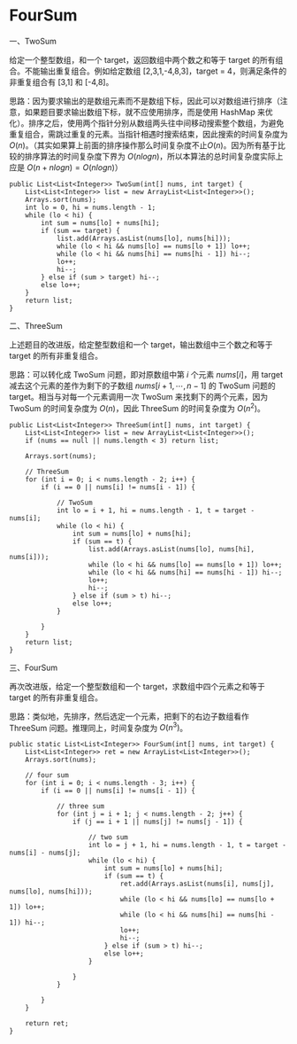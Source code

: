 # FourSum



一、TwoSum

给定一个整型数组，和一个 target，返回数组中两个数之和等于 target 的所有组合。不能输出重复组合。例如给定数组 [2,3,1,-4,8,3]，target = 4，则满足条件的非重复组合有 [3,1] 和 [-4,8]。

思路：因为要求输出的是数组元素而不是数组下标，因此可以对数组进行排序（注意，如果题目要求输出数组下标，就不应使用排序，而是使用 HashMap 来优化）。排序之后，使用两个指针分别从数组两头往中间移动搜索整个数组，为避免重复组合，需跳过重复的元素。当指针相遇时搜索结束，因此搜索的时间复杂度为 $O(n)$。（其实如果算上前面的排序操作那么时间复杂度不止$O(n)$。因为所有基于比较的排序算法的时间复杂度下界为 $O(nlogn)$，所以本算法的总时间复杂度实际上应是 $O(n+nlogn)=O(nlogn)$）


```
public List<List<Integer>> TwoSum(int[] nums, int target) {
    List<List<Integer>> list = new ArrayList<List<Integer>>();
    Arrays.sort(nums);
    int lo = 0, hi = nums.length - 1;
    while (lo < hi) {
        int sum = nums[lo] + nums[hi];
        if (sum == target) {
            list.add(Arrays.asList(nums[lo], nums[hi]));
            while (lo < hi && nums[lo] == nums[lo + 1]) lo++;
            while (lo < hi && nums[hi] == nums[hi - 1]) hi--;
            lo++;
            hi--;
        } else if (sum > target) hi--;
        else lo++;
    }
    return list;
}
```

二、ThreeSum

上述题目的改进版，给定整型数组和一个 target，输出数组中三个数之和等于 target 的所有非重复组合。

思路：可以转化成 TwoSum 问题，即对原数组中第 $i$ 个元素 $nums[i]$，用 target 减去这个元素的差作为剩下的子数组 $nums[i+1,\cdots,n-1]$ 的 TwoSum 问题的 target。相当与对每一个元素调用一次 TwoSum 来找剩下的两个元素，因为 TwoSum 的时间复杂度为 $O(n)$，因此 ThreeSum 的时间复杂度为 $O(n^2)$。

```
public List<List<Integer>> ThreeSum(int[] nums, int target) {
    List<List<Integer>> list = new ArrayList<List<Integer>>();
    if (nums == null || nums.length < 3) return list;

    Arrays.sort(nums);
    
    // ThreeSum
    for (int i = 0; i < nums.length - 2; i++) {
        if (i == 0 || nums[i] != nums[i - 1]) {

            // TwoSum
            int lo = i + 1, hi = nums.length - 1, t = target - nums[i];
            while (lo < hi) {
                int sum = nums[lo] + nums[hi];
                if (sum == t) {
                    list.add(Arrays.asList(nums[lo], nums[hi], nums[i]));
                    while (lo < hi && nums[lo] == nums[lo + 1]) lo++;
                    while (lo < hi && nums[hi] == nums[hi - 1]) hi--;
                    lo++;
                    hi--;
                } else if (sum > t) hi--;
                else lo++;
            }

        }
    }
    return list;
}
```

三、FourSum

再次改进版，给定一个整型数组和一个 target，求数组中四个元素之和等于 target 的所有非重复组合。

思路：类似地，先排序，然后选定一个元素，把剩下的右边子数组看作 ThreeSum 问题。推理同上，时间复杂度为 $O(n^3)$。

```
public static List<List<Integer>> FourSum(int[] nums, int target) {
    List<List<Integer>> ret = new ArrayList<List<Integer>>();
    Arrays.sort(nums);

    // four sum
    for (int i = 0; i < nums.length - 3; i++) {
        if (i == 0 || nums[i] != nums[i - 1]) {

            // three sum
            for (int j = i + 1; j < nums.length - 2; j++) {
                if (j == i + 1 || nums[j] != nums[j - 1]) {

                    // two sum
                    int lo = j + 1, hi = nums.length - 1, t = target - nums[i] - nums[j];
                    while (lo < hi) {
                        int sum = nums[lo] + nums[hi];
                        if (sum == t) {
                            ret.add(Arrays.asList(nums[i], nums[j], nums[lo], nums[hi]));
                            while (lo < hi && nums[lo] == nums[lo + 1]) lo++;
                            while (lo < hi && nums[hi] == nums[hi - 1]) hi--;
                            lo++;
                            hi--;
                        } else if (sum > t) hi--;
                        else lo++;
                    }

                }
            }

        }
    }

    return ret;
}
```

